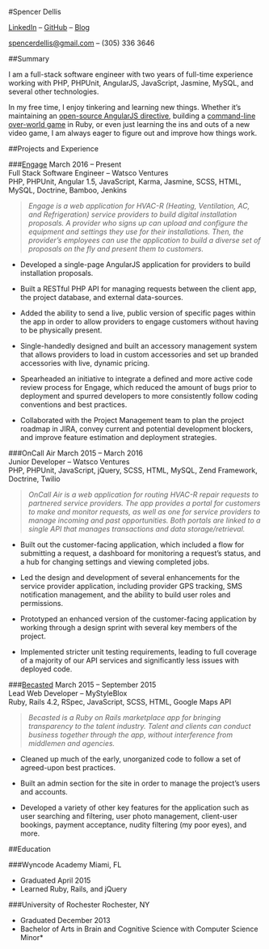 #Spencer Dellis

[LinkedIn](https://www.linkedin.com/in/spencerdellis) –
[GitHub](https://github.com/MuseofMoose) –
[Blog](https://medium.com/@spencerdellis)

spencerdellis@gmail.com – (305) 336 3646

##Summary

I am a full-stack software engineer with two years of full-time experience working with PHP, PHPUnit, AngularJS, JavaScript, Jasmine, MySQL, and several other technologies.

In my free time, I enjoy tinkering and learning new things. Whether it’s maintaining an [open-source AngularJS directive](https://github.com/MuseofMoose/SearchSelect), building a [command-line over-world game](https://github.com/MuseofMoose/Terminal_Overworld_Game) in Ruby, or even just learning the ins and outs of a new video game, I am always eager to figure out and improve how things work.

##Projects and Experience

###[Engage](https://app.oncallair.com)
March 2016 – Present  
Full Stack Software Engineer – Watsco Ventures  
PHP, PHPUnit, Angular 1.5, JavaScript, Karma, Jasmine, SCSS, HTML, MySQL, Doctrine, Bamboo, Jenkins
>
> *Engage is a web application for HVAC-R (Heating, Ventilation, AC, and
> Refrigeration) service providers to build digital installation
> proposals. A provider who signs up can upload and configure the
> equipment and settings they use for their installations. Then, the
> provider’s employees can use the application to build a diverse set of
> proposals on the fly and present them to customers.*

-   Developed a single-page AngularJS application for providers to build
    installation proposals.

-   Built a RESTful PHP API for managing requests between the client
    app, the project database, and external data-sources.

-   Added the ability to send a live, public version of specific pages
    within the app in order to allow providers to engage customers
    without having to be physically present.

-   Single-handedly designed and built an accessory management system
    that allows providers to load in custom accessories and set up
    branded accessories with live, dynamic pricing.

-   Spearheaded an initiative to integrate a defined and more active
    code review process for Engage, which reduced the amount of bugs
    prior to deployment and spurred developers to more consistently
    follow coding conventions and best practices.

-   Collaborated with the Project Management team to plan the project
    roadmap in JIRA, convey current and potential development blockers,
    and improve feature estimation and deployment strategies.

###OnCall Air 
March 2015 – March 2016  
Junior Developer – Watsco Ventures  
PHP, PHPUnit, JavaScript, jQuery, SCSS, HTML, MySQL, Zend Framework, Doctrine, Twilio
>
> *OnCall Air is a web application for routing HVAC-R repair requests to
> partnered service providers. The app provides a portal for customers
> to make and monitor requests, as well as one for service providers to
> manage incoming and past opportunities. Both portals are linked to a
> single API that manages transactions and data storage/retrieval.*

-   Built out the customer-facing application, which included a flow for
    submitting a request, a dashboard for monitoring a request’s status,
    and a hub for changing settings and viewing completed jobs.

-   Led the design and development of several enhancements for the
    service provider application, including provider GPS tracking, SMS
    notification management, and the ability to build user roles
    and permissions.

-   Prototyped an enhanced version of the customer-facing application by
    working through a design sprint with several key members of
    the project.

-   Implemented stricter unit testing requirements, leading to full
    coverage of a majority of our API services and significantly less
    issues with deployed code.

###[Becasted](https://www.becasted.com)
March 2015 – September 2015  
Lead Web Developer – MyStyleBlox  
Ruby, Rails 4.2, RSpec, JavaScript, SCSS, HTML, Google Maps API
>
> *Becasted is a Ruby on Rails marketplace app for bringing transparency
> to the talent industry. Talent and clients can conduct business
> together through the app, without interference from middlemen and
> agencies.*

-   Cleaned up much of the early, unorganized code to follow a set of
    agreed-upon best practices.

-   Built an admin section for the site in order to manage the project’s
    users and accounts.

-   Developed a variety of other key features for the application such
    as user searching and filtering, user photo management, client-user
    bookings, payment acceptance, nudity filtering (my poor eyes),
    and more.

##Education

###Wyncode Academy Miami, FL
- Graduated April 2015  
- Learned Ruby, Rails, and jQuery

###University of Rochester Rochester, NY  
- Graduated December 2013  
- Bachelor of Arts in Brain and Cognitive Science with Computer Science
Minor* 
